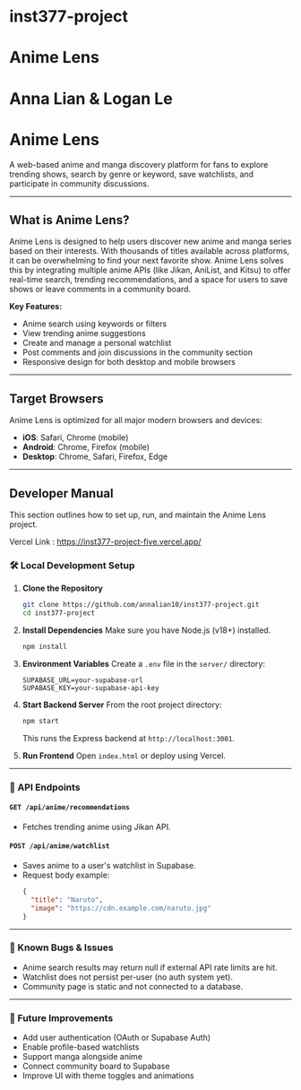 # inst377-project
# Anime Lens
# Anna Lian & Logan Le

# Anime Lens
A web-based anime and manga discovery platform for fans to explore trending shows, search by genre or keyword, save watchlists, and participate in community discussions.

---

## What is Anime Lens?
Anime Lens is designed to help users discover new anime and manga series based on their interests. With thousands of titles available across platforms, it can be overwhelming to find your next favorite show. Anime Lens solves this by integrating multiple anime APIs (like Jikan, AniList, and Kitsu) to offer real-time search, trending recommendations, and a space for users to save shows or leave comments in a community board.

**Key Features:**
- Anime search using keywords or filters  
- View trending anime suggestions  
- Create and manage a personal watchlist  
- Post comments and join discussions in the community section  
- Responsive design for both desktop and mobile browsers

---

## Target Browsers

Anime Lens is optimized for all major modern browsers and devices:
- **iOS**: Safari, Chrome (mobile)
- **Android**: Chrome, Firefox (mobile)
- **Desktop**: Chrome, Safari, Firefox, Edge

---

## Developer Manual

This section outlines how to set up, run, and maintain the Anime Lens project.

Vercel Link : https://inst377-project-five.vercel.app/

### 🛠 Local Development Setup

1. **Clone the Repository**
   ```bash
   git clone https://github.com/annalian10/inst377-project.git
   cd inst377-project
   ```

2. **Install Dependencies**
   Make sure you have Node.js (v18+) installed.
   ```bash
   npm install
   ```

3. **Environment Variables**
   Create a `.env` file in the `server/` directory:
   ```
   SUPABASE_URL=your-supabase-url
   SUPABASE_KEY=your-supabase-api-key
   ```

4. **Start Backend Server**
   From the root project directory:
   ```bash
   npm start
   ```
   This runs the Express backend at `http://localhost:3001`.

5. **Run Frontend**
   Open `index.html` or deploy using Vercel.

---

### 📡 API Endpoints

#### `GET /api/anime/recommendations`
- Fetches trending anime using Jikan API.

#### `POST /api/anime/watchlist`
- Saves anime to a user's watchlist in Supabase.
- Request body example:
  ```json
  {
    "title": "Naruto",
    "image": "https://cdn.example.com/naruto.jpg"
  }
  ```

---

### 🐞 Known Bugs & Issues
- Anime search results may return null if external API rate limits are hit.
- Watchlist does not persist per-user (no auth system yet).
- Community page is static and not connected to a database.

---

### 🚧 Future Improvements
- Add user authentication (OAuth or Supabase Auth)
- Enable profile-based watchlists
- Support manga alongside anime
- Connect community board to Supabase
- Improve UI with theme toggles and animations
